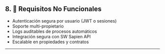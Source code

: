 ## 8. 🔐 Requisitos No Funcionales

- Autenticación segura por usuario (JWT o sesiones)
- Soporte multi-propietario
- Logs auditables de procesos automáticos
- Integración segura con SW Sapien API
- Escalable en propiedades y contratos

---